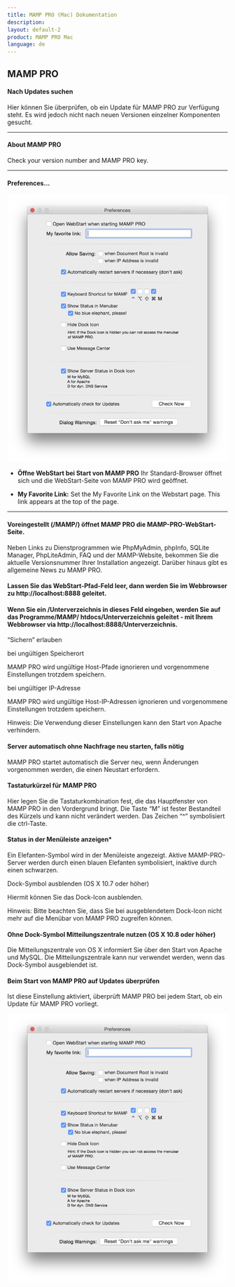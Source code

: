 ```yaml
---
title: MAMP PRO (Mac) Dokumentation
description: 
layout: default-2
product: MAMP PRO Mac
language: de
---
```


## MAMP PRO

#### Nach Updates suchen

Hier können Sie überprüfen, ob ein Update für MAMP PRO zur Verfügung steht. Es wird jedoch nicht nach neuen Versionen einzelner Komponenten gesucht.

---

#### About MAMP PRO

Check your version number and MAMP PRO key.

---

#### Preferences...
 
![MAMP](Einstellungen.png)


*  **Öffne WebStart bei Start von MAMP PRO**
     Ihr Standard-Browser öffnet sich und die WebStart-Seite von MAMP PRO wird geöffnet.

*  **My Favorite Link:**
     Set the My Favorite Link on the Webstart page. This link appears at the top of the page.
---

 

#### Voreingestellt (/MAMP/) öffnet MAMP PRO die MAMP-PRO-WebStart-Seite.

Neben Links zu Dienstprogrammen wie PhpMyAdmin, phpInfo, SQLite Manager, PhpLiteAdmin, FAQ und der MAMP-Website, bekommen Sie die aktuelle Versionsnummer Ihrer Installation angezeigt. Darüber hinaus gibt es allgemeine News zu MAMP PRO.

 

#### Lassen Sie das WebStart-Pfad-Feld leer, dann werden Sie im Webbrowser zu http://localhost:8888 geleitet. 

 

#### Wenn Sie ein /Unterverzeichnis in dieses Feld eingeben, werden Sie auf das Programme/MAMP/ htdocs/Unterverzeichnis geleitet - mit Ihrem Webbrowser via http://localhost:8888/Unterverzeichnis.

 

“Sichern” erlauben

bei ungültigen Speicherort

MAMP PRO wird ungültige Host-Pfade ignorieren und vorgenommene Einstellungen trotzdem speichern.

 

bei ungültiger IP-Adresse

MAMP PRO wird ungültige Host-IP-Adressen ignorieren und vorgenommene Einstellungen trotzdem speichern. 

 

Hinweis: Die Verwendung dieser Einstellungen kann den Start von Apache verhindern.
 

#### Server automatisch ohne Nachfrage neu starten, falls nötig

MAMP PRO startet automatisch die Server neu, wenn Änderungen vorgenommen werden, die einen Neustart erfordern.

 

#### Tastaturkürzel für MAMP PRO

Hier legen Sie die Tastaturkombination fest, die das Hauptfenster von MAMP PRO in den Vordergrund bringt. Die Taste “M” ist fester Bestandteil des Kürzels und kann nicht verändert werden. Das Zeichen “^” symbolisiert die ctrl-Taste. 

 

#### Status in der Menüleiste anzeigen*

Ein Elefanten-Symbol wird in der Menüleiste angezeigt. Aktive MAMP-PRO-Server werden durch einen blauen Elefanten symbolisiert, inaktive durch einen schwarzen.

 

Dock-Symbol ausblenden (OS X 10.7 oder höher)

Hiermit können Sie das Dock-Icon ausblenden.

Hinweis: Bitte beachten Sie, dass Sie bei ausgeblendetem Dock-Icon nicht mehr auf die Menübar von MAMP PRO zugreifen können.
 

#### Ohne Dock-Symbol Mitteilungszentrale nutzen (OS X 10.8 oder höher)

Die Mitteilungszentrale von OS X informiert Sie über den Start von Apache und MySQL. Die Mitteilungszentrale kann nur verwendet werden, wenn das Dock-Symbol ausgeblendet ist.

 

#### Beim Start von MAMP PRO auf Updates überprüfen

Ist diese Einstellung aktiviert, überprüft MAMP PRO bei jedem Start, ob ein Update für MAMP PRO vorliegt.

![MAMP](Einstellungen.png)

